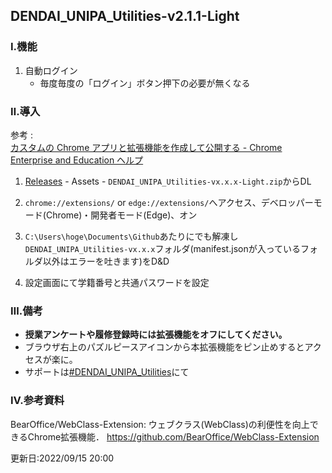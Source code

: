 ## DENDAI_UNIPA_Utilities-v2.1.1-Light

### Ⅰ.機能
1. 自動ログイン
   - 毎度毎度の「ログイン」ボタン押下の必要が無くなる

### Ⅱ.導入

参考 : <br>[カスタムの Chrome アプリと拡張機能を作成して公開する - Chrome Enterprise and Education ヘルプ](https://support.google.com/chrome/a/answer/2714278?hl=ja)

1. [Releases](https://github.com/Kokim-electronics/DENDAI_UNIPA_Utilities/releases) - Assets - `DENDAI_UNIPA_Utilities-vx.x.x-Light.zip`からDL

3. `chrome://extensions/` or `edge://extensions/`へアクセス、デベロッパーモード(Chrome)・開発者モード(Edge)、オン

4. `C:\Users\hoge\Documents\Github`あたりにでも解凍し`DENDAI_UNIPA_Utilities-vx.x.x`フォルダ(manifest.jsonが入っているフォルダ以外はエラーを吐きます)をD&D

5. 設定画面にて学籍番号と共通パスワードを設定

### Ⅲ.備考
- **授業アンケートや履修登録時には拡張機能をオフにしてください。**
- ブラウザ右上のパズルピースアイコンから本拡張機能をピン止めするとアクセスが楽に。
- サポートは[#DENDAI_UNIPA_Utilities](https://twitter.com/search?q=%23DENDAI_UNIPA_Utilities)にて

### Ⅳ.参考資料
BearOffice/WebClass-Extension: ウェブクラス(WebClass)の利便性を向上できるChrome拡張機能． https://github.com/BearOffice/WebClass-Extension 

更新日:2022/09/15 20:00
